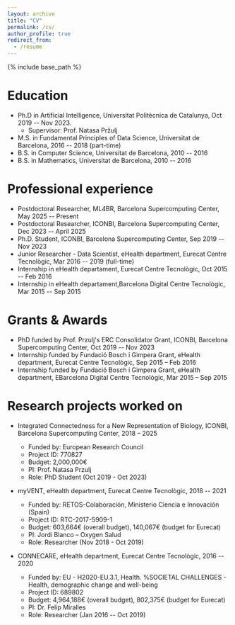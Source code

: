 ```yaml
---
layout: archive
title: "CV"
permalink: /cv/
author_profile: true
redirect_from:
  - /resume
---
```


{% include base_path %}

Education
======

* Ph.D in Artificial Intelligence, Universitat Politècnica de Catalunya, Oct 2019 -- Nov 2023. 
  * Supervisor: Prof. Natasa Pržulj
* M.S. in Fundamental Principles of Data Science, Universitat de Barcelona, 2016 -- 2018 (part-time) 
* B.S. in Computer Science, Universitat de Barcelona, 2010 -- 2016 
* B.S. in Mathematics, Universitat de Barcelona, 2010 -- 2016 



Professional experience
======

* Postdoctoral Researcher, ML4BR, Barcelona Supercomputing Center, May 2025 -- Present
* Postdoctoral Researcher, ICONBI, Barcelona Supercomputing Center, Dec 2023 -- April 2025
* Ph.D. Student, ICONBI, Barcelona Supercomputing Center, Sep 2019 -- Nov 2023
* Junior Researcher - Data Scientist, eHealth department, Eurecat Centre Tecnològic, Mar 2016 -- 2019 (full-time)
* Internship in eHealth departament, Eurecat Centre Tecnològic, Oct 2015 -- Feb 2016
* Internship in eHealth departament,Barcelona Digital Centre Tecnològic, Mar 2015 -- Sep 2015

Grants & Awards
======

* PhD funded by Prof. Przulj's ERC Consolidator Grant, ICONBI, Barcelona Supercomputing Center, Oct 2019 -- Nov 2023
* Internship funded by Fundació Bosch i Gimpera Grant, eHealth department, Eurecat Centre Tecnològic, Sep 2015 – Feb 2016
* Internship funded by Fundació Bosch i Gimpera Grant, eHealth department, EBarcelona Digital Centre Tecnològic, Mar 2015 – Sep 2015

Research projects worked on
======

* Integrated Connectedness for a New Representation of Biology, ICONBI, Barcelona Supercomputing Center, 2018 – 2025
  * Funded by: European Research Council
  * Project ID: 770827
  * Budget: 2,000,000€
  * PI: Prof. Natasa Przulj
  * Role: PhD Student (Oct 2019 - Oct 2023)

* myVENT, eHealth department, Eurecat Centre Tecnològic, 2018 -- 2021
  * Funded by: RETOS-Colaboración, Ministerio Ciencia e Innovación (Spain)
  * Project ID: RTC-2017-5909-1
  * Budget: 603,664€ (overall budget), 140,067€ (budget for Eurecat)
  * PI: Jordi Blanco – Oxygen Salud
  * Role: Researcher (Nov 2018 - Oct 2019)

* CONNECARE, eHealth department, Eurecat Centre Tecnològic, 2016 -- 2020
  * Funded by: EU - H2020-EU.3.1, Health. %SOCIETAL CHALLENGES - Health, demographic change and well-being
  * Project ID: 689802 
  * Budget: 4,964,188€ (overall budget), 802,375€ (budget for Eurecat)
  * PI: Dr. Felip Miralles
  * Role: Researcher (Jan 2016 -- Oct 2019)




